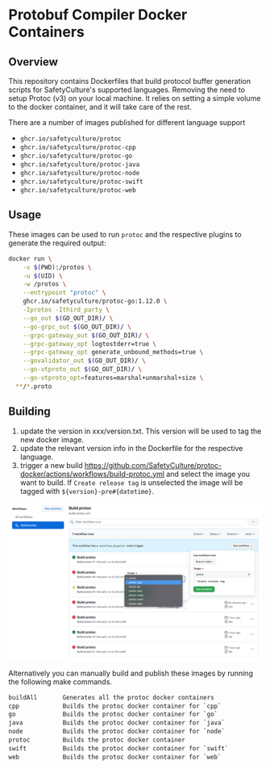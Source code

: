 # Protobuf Compiler Docker Containers

## Overview

This repository contains Dockerfiles that build protocol buffer generation scripts for SafetyCulture's supported languages. Removing the need to setup Protoc (v3) on your local machine. It relies on setting a simple volume to the docker container, and it will take care of the rest.

There are a number of images published for different language support

- `ghcr.io/safetyculture/protoc`
- `ghcr.io/safetyculture/protoc-cpp`
- `ghcr.io/safetyculture/protoc-go`
- `ghcr.io/safetyculture/protoc-java`
- `ghcr.io/safetyculture/protoc-node`
- `ghcr.io/safetyculture/protoc-swift`
- `ghcr.io/safetyculture/protoc-web`

## Usage

These images can be used to run `protoc` and the respective plugins to generate the required output:

```sh
docker run \
	-v $(PWD):/protos \
	-u $(UID) \
	-w /protos \
	--entrypoint "protoc" \
	ghcr.io/safetyculture/protoc-go:1.12.0 \
	-Iprotos -Ithird_party \
	--go_out $(GO_OUT_DIR)/ \
	--go-grpc_out $(GO_OUT_DIR)/ \
	--grpc-gateway_out $(GO_OUT_DIR)/ \
	--grpc-gateway_opt logtostderr=true \
	--grpc-gateway_opt generate_unbound_methods=true \
	--govalidator_out $(GO_OUT_DIR)/ \
	--go-vtproto_out $(GO_OUT_DIR)/ \
	--go-vtproto_opt=features=marshal+unmarshal+size \
  **/*.proto
```

## Building

1. update the version in xxx/version.txt. This version will be used to tag the new docker image.
1. update the relevant version info in the Dockerfile for the respective language.
1. trigger a new build https://github.com/SafetyCulture/protoc-docker/actions/workflows/build-protoc.yml and select the image you want to build.
If `Create release tag` is unselected the image will be tagged with `${version}-pre#{datetime}`.

![docs/example.png](docs/example.png)

Alternatively you can manually build and publish these images by running the following make commands.

```txt
buildAll       Generates all the protoc docker containers
cpp            Builds the protoc docker container for `cpp`
go             Builds the protoc docker container for `go`
java           Builds the protoc docker container for `java`
node           Builds the protoc docker container for `node`
protoc         Builds the protoc docker container
swift          Builds the protoc docker container for `swift`
web            Builds the protoc docker container for `web`
```
